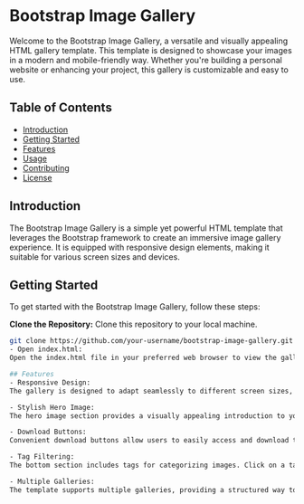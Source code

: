 # Bootstrap Image Gallery

Welcome to the Bootstrap Image Gallery, a versatile and visually appealing HTML gallery template. This template is designed to showcase your images in a modern and mobile-friendly way. Whether you're building a personal website or enhancing your project, this gallery is customizable and easy to use.

## Table of Contents

- [Introduction](#introduction)
- [Getting Started](#getting-started)
- [Features](#features)
- [Usage](#usage)
- [Contributing](#contributing)
- [License](#license)

## Introduction

The Bootstrap Image Gallery is a simple yet powerful HTML template that leverages the Bootstrap framework to create an immersive image gallery experience. It is equipped with responsive design elements, making it suitable for various screen sizes and devices.

## Getting Started

To get started with the Bootstrap Image Gallery, follow these steps:

 **Clone the Repository:**
   Clone this repository to your local machine.

   ```bash
   git clone https://github.com/your-username/bootstrap-image-gallery.git
- Open index.html:
Open the index.html file in your preferred web browser to view the gallery.

## Features
- Responsive Design:
The gallery is designed to adapt seamlessly to different screen sizes, ensuring a consistent experience for users on desktops, tablets, and mobile devices.

- Stylish Hero Image:
The hero image section provides a visually appealing introduction to your gallery, with a subtle overlay to enhance readability.

- Download Buttons:
Convenient download buttons allow users to easily access and download the gallery or specific content.

- Tag Filtering:
The bottom section includes tags for categorizing images. Click on a tag to filter and display specific types of images.

- Multiple Galleries:
The template supports multiple galleries, providing a structured way to organize and present your images.
